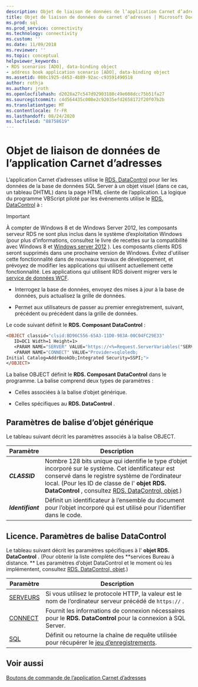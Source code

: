 ```yaml
---
description: Objet de liaison de données de l’application Carnet d’adresses
title: Objet de liaison de données du carnet d’adresses | Microsoft Docs
ms.prod: sql
ms.prod_service: connectivity
ms.technology: connectivity
ms.custom: ''
ms.date: 11/09/2018
ms.reviewer: ''
ms.topic: conceptual
helpviewer_keywords:
- RDS scenarios [ADO], data-binding object
- address book application scenario [ADO], data-binding object
ms.assetid: 080c1925-d453-4b89-92ac-c93591490518
author: rothja
ms.author: jroth
ms.openlocfilehash: d2028a27c547d92903188c49e608dcc75b51fa27
ms.sourcegitcommit: c4d564435c008e2c92035efd2658172f20f07b2b
ms.translationtype: MT
ms.contentlocale: fr-FR
ms.lasthandoff: 08/24/2020
ms.locfileid: "88758619"
---
```

# <a name="address-book-data-binding-object"></a>Objet de liaison de données de l’application Carnet d’adresses
L’application Carnet d’adresses utilise le [RDS. DataControl](../../reference/rds-api/datacontrol-object-rds.md) pour lier les données de la base de données SQL Server à un objet visuel (dans ce cas, un tableau DHTML) dans la page HTML cliente de l’application. La logique du programme VBScript piloté par les événements utilise le [RDS. DataControl](../../reference/rds-api/datacontrol-object-rds.md) à :  
  
> [!IMPORTANT]
>  À compter de Windows 8 et de Windows Server 2012, les composants serveur RDS ne sont plus inclus dans le système d’exploitation Windows (pour plus d’informations, consultez le livre de recettes sur la compatibilité avec Windows 8 et [Windows server 2012](https://www.microsoft.com/download/details.aspx?id=27416) ). Les composants clients RDS seront supprimés dans une prochaine version de Windows. Évitez d'utiliser cette fonctionnalité dans de nouveaux travaux de développement, et prévoyez de modifier les applications qui utilisent actuellement cette fonctionnalité. Les applications qui utilisent RDS doivent migrer vers le [service de données WCF](https://go.microsoft.com/fwlink/?LinkId=199565).  
  
-   Interrogez la base de données, envoyez des mises à jour à la base de données, puis actualisez la grille de données.  
  
-   Permet aux utilisateurs de passer au premier enregistrement, suivant, précédent ou précédent dans la grille de données.  
  
 Le code suivant définit le **RDS. Composant DataControl** :  
  
```vb
<OBJECT classid="clsid:BD96C556-65A3-11D0-983A-00C04FC29E33"  
   ID=DC1 Width=1 Height=1>  
   <PARAM NAME="SERVER" VALUE="https://<%=Request.ServerVariables("SERVER_NAME")%>">  
   <PARAM NAME="CONNECT" VALUE="Provider=sqloledb;  
Initial Catalog=AddrBookDb;Integrated Security=SSPI;">  
</OBJECT>  
```  
  
 La balise OBJECT définit le **RDS. Composant DataControl** dans le programme. La balise comprend deux types de paramètres :  
  
-   Celles associées à la balise d’objet générique.  
  
-   Celles spécifiques au **RDS. DataControl** .  
  
## <a name="generic-object-tag-parameters"></a>Paramètres de balise d’objet générique  
 Le tableau suivant décrit les paramètres associés à la balise OBJECT.  
  
|Paramètre|Description|  
|---------------|-----------------|  
|***CLASSID***|Nombre 128 bits unique qui identifie le type d’objet incorporé sur le système. Cet identificateur est conservé dans le registre système de l’ordinateur local. (Pour les ID de classe de l' **objet RDS. DataControl** , consultez [RDS. DataControl, objet](../../reference/rds-api/datacontrol-object-rds.md).)|  
|***Identifiant***|Définit un identificateur à l’ensemble du document pour l’objet incorporé qui est utilisé pour l’identifier dans le code.|  
  
## <a name="rdsdatacontrol-tag-parameters"></a>Licence. Paramètres de balise DataControl  
 Le tableau suivant décrit les paramètres spécifiques à l' **objet RDS. DataControl** . (Pour obtenir la liste complète des **services Bureau à distance. ** Les paramètres d’objet DataControl et le moment où les implémentent, consultez [RDS. DataControl, objet](../../reference/rds-api/datacontrol-object-rds.md).)  
  
|Paramètre|Description|  
|---------------|-----------------|  
|[SERVEURS](../../reference/rds-api/server-property-rds.md)|Si vous utilisez le protocole HTTP, la valeur est le nom de l’ordinateur serveur précédé de `https://` .|  
|[CONNECT](../../reference/rds-api/connect-property-rds.md)|Fournit les informations de connexion nécessaires pour le **RDS. DataControl** pour la connexion à SQL Server.|  
|[SQL](../../reference/rds-api/sql-property.md)|Définit ou retourne la chaîne de requête utilisée pour récupérer le [jeu d’enregistrements](../../reference/ado-api/recordset-object-ado.md).|  
  
## <a name="see-also"></a>Voir aussi  
 [Boutons de commande de l’application Carnet d’adresses](./address-book-command-buttons.md)